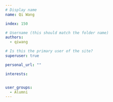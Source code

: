 ```yaml
---
# Display name
name: Qi Wang

index: 150

# Username (this should match the folder name)
authors:
  - qiwang

# Is this the primary user of the site?
superuser: true

personal_url: ""

interests:


user_groups:
  - Alumni
---
```

